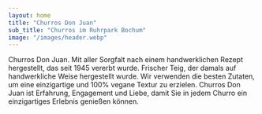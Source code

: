 ```yaml
---
layout: home
title: "Churros Don Juan"
sub_title: "Churros im Ruhrpark Bochum"
image: "/images/header.webp"
---
```


Churros Don Juan. Mit aller Sorgfalt nach einem handwerklichen Rezept hergestellt, das seit 1945 vererbt wurde. Frischer Teig, der damals auf handwerkliche Weise hergestellt wurde. Wir verwenden die besten Zutaten, um eine einzigartige und 100% vegane Textur zu erzielen.
Churros Don Juan ist Erfahrung, Engagement und Liebe, damit Sie in jedem Churro ein einzigartiges Erlebnis genießen können.
